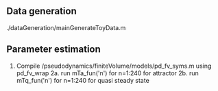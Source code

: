## Data generation
./dataGeneration/mainGenerateToyData.m

## Parameter estimation
1. Compile /pseudodynamics/finiteVolume/models/pd_fv_syms.m using pd_fv_wrap
2a. run mTa_fun('n') for n=1:240 for attractor
2b. run mTq_fun('n') for n=1:240 for quasi steady state
